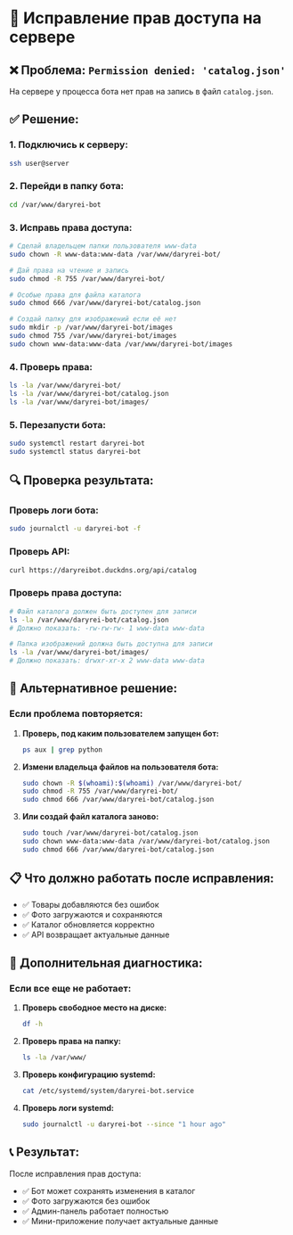 # 🔧 Исправление прав доступа на сервере

## ❌ Проблема: `Permission denied: 'catalog.json'`

На сервере у процесса бота нет прав на запись в файл `catalog.json`.

## ✅ Решение:

### **1. Подключись к серверу:**
```bash
ssh user@server
```

### **2. Перейди в папку бота:**
```bash
cd /var/www/daryrei-bot
```

### **3. Исправь права доступа:**
```bash
# Сделай владельцем папки пользователя www-data
sudo chown -R www-data:www-data /var/www/daryrei-bot/

# Дай права на чтение и запись
sudo chmod -R 755 /var/www/daryrei-bot/

# Особые права для файла каталога
sudo chmod 666 /var/www/daryrei-bot/catalog.json

# Создай папку для изображений если её нет
sudo mkdir -p /var/www/daryrei-bot/images
sudo chmod 755 /var/www/daryrei-bot/images
sudo chown www-data:www-data /var/www/daryrei-bot/images
```

### **4. Проверь права:**
```bash
ls -la /var/www/daryrei-bot/
ls -la /var/www/daryrei-bot/catalog.json
ls -la /var/www/daryrei-bot/images/
```

### **5. Перезапусти бота:**
```bash
sudo systemctl restart daryrei-bot
sudo systemctl status daryrei-bot
```

## 🔍 Проверка результата:

### **Проверь логи бота:**
```bash
sudo journalctl -u daryrei-bot -f
```

### **Проверь API:**
```bash
curl https://daryreibot.duckdns.org/api/catalog
```

### **Проверь права доступа:**
```bash
# Файл каталога должен быть доступен для записи
ls -la /var/www/daryrei-bot/catalog.json
# Должно показать: -rw-rw-rw- 1 www-data www-data

# Папка изображений должна быть доступна для записи
ls -la /var/www/daryrei-bot/images/
# Должно показать: drwxr-xr-x 2 www-data www-data
```

## 🚀 Альтернативное решение:

### **Если проблема повторяется:**

1. **Проверь, под каким пользователем запущен бот:**
   ```bash
   ps aux | grep python
   ```

2. **Измени владельца файлов на пользователя бота:**
   ```bash
   sudo chown -R $(whoami):$(whoami) /var/www/daryrei-bot/
   sudo chmod -R 755 /var/www/daryrei-bot/
   sudo chmod 666 /var/www/daryrei-bot/catalog.json
   ```

3. **Или создай файл каталога заново:**
   ```bash
   sudo touch /var/www/daryrei-bot/catalog.json
   sudo chown www-data:www-data /var/www/daryrei-bot/catalog.json
   sudo chmod 666 /var/www/daryrei-bot/catalog.json
   ```

## 📋 Что должно работать после исправления:

- ✅ Товары добавляются без ошибок
- ✅ Фото загружаются и сохраняются
- ✅ Каталог обновляется корректно
- ✅ API возвращает актуальные данные

## 🔧 Дополнительная диагностика:

### **Если все еще не работает:**

1. **Проверь свободное место на диске:**
   ```bash
   df -h
   ```

2. **Проверь права на папку:**
   ```bash
   ls -la /var/www/
   ```

3. **Проверь конфигурацию systemd:**
   ```bash
   cat /etc/systemd/system/daryrei-bot.service
   ```

4. **Проверь логи systemd:**
   ```bash
   sudo journalctl -u daryrei-bot --since "1 hour ago"
   ```

## 📞 Результат:

После исправления прав доступа:
- ✅ Бот может сохранять изменения в каталог
- ✅ Фото загружаются без ошибок
- ✅ Админ-панель работает полностью
- ✅ Мини-приложение получает актуальные данные
